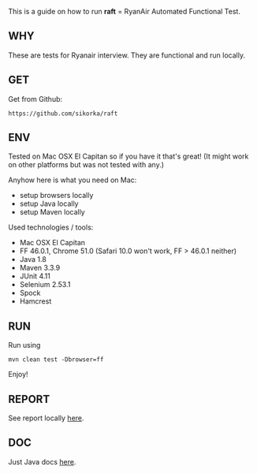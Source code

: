 This is a guide on how to run **raft** = RyanAir Automated Functional Test. 


WHY
---
These are tests for Ryanair interview. They are functional and run locally. 


GET
---
Get from Github: 
```
https://github.com/sikorka/raft
```


ENV
---
Tested on Mac OSX El Capitan so if you have it that's great! 
(It might work on other platforms but was not tested with any.)


Anyhow here is what you need on Mac:

 - setup browsers locally
 - setup Java locally
 - setup Maven locally



Used technologies / tools: 

- Mac OSX El Capitan
- FF 46.0.1, Chrome 51.0 (Safari 10.0 won't work, FF > 46.0.1 neither)
- Java 1.8
- Maven 3.3.9
- JUnit 4.11
- Selenium 2.53.1
- Spock
- Hamcrest


RUN
---
Run using
```
mvn clean test -Dbrowser=ff
```

Enjoy!


REPORT
------

See report locally [here](target/surefire-reports/). 


DOC
---

Just Java docs [here](doc/index.html).